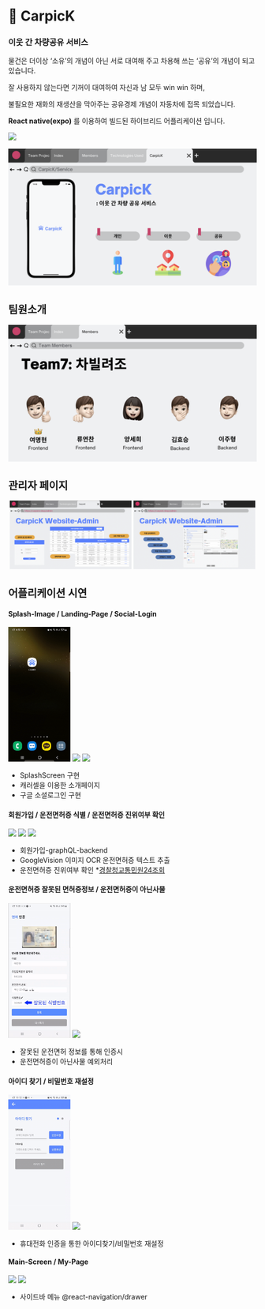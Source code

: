 # 🚙 CarpicK
### 이웃 간 차량공유 서비스

물건은 더이상 ‘소유’의 개념이 아닌 서로 대여해 주고 차용해 쓰는 ‘공유’의 개념이 되고 있습니다. 

잘 사용하지 않는다면 기꺼이 대여하여 자신과 남 모두 win win 하며,

불필요한 재화의 재생산을 막아주는 공유경제 개념이 자동차에 접목 되었습니다.

**React native(expo)** 를 이용하여 빌드된 하이브리드 어플리케이션 입니다.

<a href="https://www.figma.com/file/ISJzAquvSCmdPW3V4Jm8So/CarpicK---%EC%B0%A8%EB%B9%8C%EB%A0%A4%EC%A1%B0?node-id=16%3A99"><img src="https://img.shields.io/badge/Figma-5D8BFF?style=for-the-badge&logo=figma&logoColor=white"></a>

<p align="center">
<img width="1000" src="./assets/readme/ppt/carpick_service.png">
</p>

## 팀원소개

<p align="center">
<img width="1000" src="./assets/readme/ppt/carpick_teammember.png">
</p>

## 관리자 페이지

<p align="center">
    <img width="49%" src="./assets/readme/ppt/carpick_admin_1.png">
    <img width="49%" src="./assets/readme/ppt/carpick_admin_2.png">
</p>

## 어플리케이션 시연
    
#### **Splash-Image** / **Landing-Page** / **Social-Login**
    
<p>
    <img width="25%" src="./assets/readme/gif/1_SplashScreen.gif">
    <img width="25%" src="./assets/readme/gif/2_Intro.gif">
    <img width="25%" src="./assets/readme/gif/3_GoogleSignIn.gif">
</p>
    
- SplashScreen 구현  
- 캐러셀을 이용한 소개페이지   
- 구글 소셜로그인 구현   

#### **회원가입** / **운전면허증 식별** / **운전면허증 진위여부 확인**
    
<p>
    <img width="25%" src="./assets/readme/gif/4_CreateUser.gif">
    <img width="25%" src="./assets/readme/gif/5_License_R1.gif">
    <img width="25%" src="./assets/readme/gif/6_License_Istruth.gif">
</p>

- 회원가입-graphQL-backend
- GoogleVision 이미지 OCR 운전면허증 텍스트 추출
- 운전면허증 진위여부 확인 *[경찰청교통민원24조회](https://tilko.net/Help/Api/POST-api-apiVersion-Efine-LicenTruth)

#### **운전면허증 잘못된 면허증정보** / **운전면허증이 아닌사물**

<p>
    <img width="25%" src="./assets/readme/gif/7_License_WrongNum.gif">
    <img width="25%" src="./assets/readme/gif/8_LicenseDenied.gif">
</p>

- 잘못된 운전면허 정보를 통해 인증시
- 운전면허증이 아닌사물 예외처리

#### **아이디 찾기** / **비밀번호 재설정**

<p>
    <img width="25%" src="./assets/readme/gif/9_FindId.gif">
    <img width="25%" src="./assets/readme/gif/10_ResetPassword.gif">
</p>

- 휴대전화 인증을 통한 아이디찾기/비밀번호 재설정

#### **Main-Screen** / **My-Page**

<p>
    <img width="25%" src="./assets/readme/gif/10_Main.gif">
    <img width="25%" src="./assets/readme/gif/11_MyPage.gif">
</p>

- 사이드바 메뉴  @react-navigation/drawer

